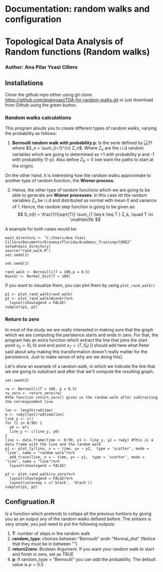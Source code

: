 # Documentation: random walks and configuration


# Topological Data Analysis of Random functions (Random walks)
### Author: Ana Pilar Ysasi Cillero


## Installations

Clone the github repo either using git clone <https://github.com/anapysasi/TDA-for-random-walks.git> or just download from Github using the green button.


### Random walks calculations

This program alouds you to create different types of random walks, varying the probability as follows:  




1. __Bernoulli random walk with probability p__: Is the serie defined by ![f1] where $S_n = \sum_{i=1}^{n} Z_n$. Where $Z_n$ are the i.i.d random variables which are going to determined as +1 with probability p and -1 with probability (1-p). Also define $Z_0=0$ (we want the paths to start at the origin). 

[f1]: http://chart.apis.google.com/chart?cht=tx&chl=\\{S_{n}\\}
[f2]: http://chart.apis.google.com/chart?cht=tx&chl=S_n=\\sum_{i=1}^{n}Z_n
[f3]: http://chart.apis.google.com/chart?cht=tx&chl=Z_n
[f4]: http://chart.apis.google.com/chart?cht=tx&chl=Z_0=0 


On the other hand, it is interesting how the random walks approximate to another type of random function, the __Wiener process__. 

2. Hence, the other type of random functions which we are going to be able to generate are __Wiener processes__. In this case let the random variables $Z_n$ be i.i.d and distributed as normal with mean $0$ and variance of $1$. Hence, the random step function is going to be given as: 
$$ S_n(t) = \frac{1}{\sqrt{T}} \sum_{1 \leq k \leq T } Z_k, \quad T \in \mathbb{N} $$

A example for both cases would be:

```{r include=FALSE}
main_directory <- "C:/Users/Ana Ysasi Cillero/Documents/Erasmus/Florida/Academic_Training/CODE2"
setwd(main_directory) 
source("rand_walk.R")
set.seed(1)
```

```{r, echo=FALSE}
set.seed(1)
```
```{r, echo=TRUE}
rand_walk <- Bernoulli(T = 100,p = 0.5)
Wiener <- Normal_dist(T = 100)
```

If you want to visualize them, you can plot them by using ```plot_rand_walk()```
```{r, echo=TRUE}
p1 <- plot_rand_walk(rand_walk) 
p2 <- plot_rand_walk(Wiener)%>%
  layout(showlegend = FALSE)
subplot(p1, p2)
```


### Return to zero

In most of the study we are really interested in making sure that the graph which we are computing the peristence starts and ends in zero. For that, the program has an extra function which extract the line that joins the start point $x_0 =(0,0)$ and end point $x_T = (T,S_t)$ [I should add here what Peter said about why making this transformation doesn't really matter for the persistence. Just to make sense of why are we doing this]. 

Let's show an example of a random walk, in which we indicate the line that we are going to substract and after that we'll compute the resulting graph.

```{r, echo=FALSE}
set.seed(2)
```
```{r, echo=TRUE}
rw <- Bernoulli(T = 100, p = 0.5)
rw_zero <- return_zero(rw)
#the function return_zero() gives us the random walk after subtracting the correspondent line
```
```{r, echo=FALSE}
len <- length(rw$time)
m <- rw$y[len]/rw$time[len]
line_y <- c()
for (i in 0:99) {
  y0 <- m*i
  line_y <- c(line_y, y0)
}
line <- data.frame(time <- 0:99, y1 <- line_y, y2 = rw$y) #This is a data frame with the line and the random walk
p1 <- plot_ly(line, x = ~ time, y= ~ y2,  type = 'scatter', mode = 'line', name = "random walk")%>%
  add_trace(line, x = ~ time, y= ~ y1,  type = 'scatter', mode = 'line', name = "line")%>%
  layout(showlegend = FALSE)

p2 <- plot_rand_walk(rw_zero)%>%
  layout(showlegend = FALSE)%>%
  layout(colorway = c('black', 'black')) 
subplot(p1, p2)
```


## Configruation.R

Is a function which pretends to collaps all the previous funtions by giving you as an output any of the random walks defiend before. The sintaxis is very simple, you just need to put the following outputs:


1. __T__: number of steps in the random walk
2. __random_type__: choices between "Bernoulli" andn "Normal_dist" (Notice that they must be in between "")
3. __return2zero__: Boolean Argument. If you want your random walk to start and finish in zero, set as TRUE
4. __p__: If random_type = "Bernoulli" you can add the probability. The default value is $p=0.5$
